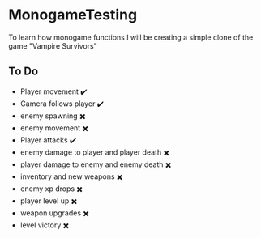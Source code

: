 # MonogameTesting
To learn how monogame functions I will be creating a simple clone of the game "Vampire Survivors"  

## To Do
- Player movement :heavy_check_mark:
- Camera follows player :heavy_check_mark:
- enemy spawning :heavy_multiplication_x:
- enemy movement :heavy_multiplication_x:
- Player attacks :heavy_check_mark:
- enemy damage to player and player death :heavy_multiplication_x:
- player damage to enemy and enemy death :heavy_multiplication_x:
- inventory and new weapons :heavy_multiplication_x:
- enemy xp drops :heavy_multiplication_x:
- player level up :heavy_multiplication_x:
- weapon upgrades :heavy_multiplication_x:
- level victory :heavy_multiplication_x:

